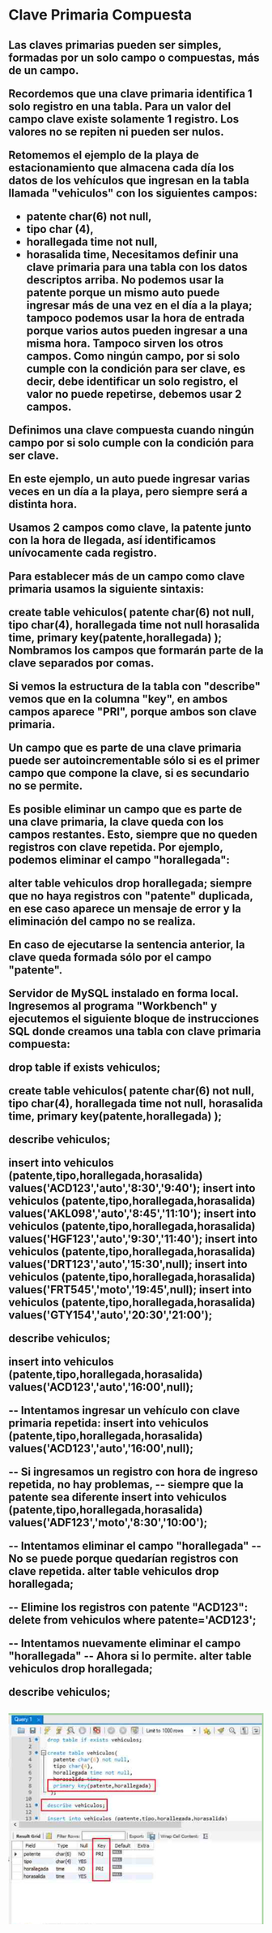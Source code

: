 <h1>Clave Primaria Compuesta</h1>
<h2>Las claves primarias pueden ser simples, formadas por un solo campo o compuestas, más de un campo.

Recordemos que una clave primaria identifica 1 solo registro en una tabla. Para un valor del campo clave existe solamente 1 registro. Los valores no se repiten ni pueden ser nulos.

Retomemos el ejemplo de la playa de estacionamiento que almacena cada día los datos de los vehículos que ingresan en la tabla llamada "vehiculos" con los siguientes campos:

 - patente char(6) not null,
 - tipo char (4),
 - horallegada time not null,
 - horasalida time,
Necesitamos definir una clave primaria para una tabla con los datos descriptos arriba. No podemos usar la patente porque un mismo auto puede ingresar más de una vez en el día a la playa; tampoco podemos usar la hora de entrada porque varios autos pueden ingresar a una misma hora. Tampoco sirven los otros campos.
Como ningún campo, por si solo cumple con la condición para ser clave, es decir, debe identificar un solo registro, el valor no puede repetirse, debemos usar 2 campos.

Definimos una clave compuesta cuando ningún campo por si solo cumple con la condición para ser clave.

En este ejemplo, un auto puede ingresar varias veces en un día a la playa, pero siempre será a distinta hora.

Usamos 2 campos como clave, la patente junto con la hora de llegada, así identificamos unívocamente cada registro.

Para establecer más de un campo como clave primaria usamos la siguiente sintaxis:

 create table vehiculos(
  patente char(6) not null,
  tipo char(4),
  horallegada time not null
  horasalida time,
  primary key(patente,horallegada)
 );
Nombramos los campos que formarán parte de la clave separados por comas.

Si vemos la estructura de la tabla con "describe" vemos que en la columna "key", en ambos campos aparece "PRI", porque ambos son clave primaria.

Un campo que es parte de una clave primaria puede ser autoincrementable sólo si es el primer campo que compone la clave, si es secundario no se permite.

Es posible eliminar un campo que es parte de una clave primaria, la clave queda con los campos restantes. Esto, siempre que no queden registros con clave repetida. Por ejemplo, podemos eliminar el campo "horallegada":

 alter table vehiculos drop horallegada;
siempre que no haya registros con "patente" duplicada, en ese caso aparece un mensaje de error y la eliminación del campo no se realiza.

En caso de ejecutarse la sentencia anterior, la clave queda formada sólo por el campo "patente".

Servidor de MySQL instalado en forma local.
Ingresemos al programa "Workbench" y ejecutemos el siguiente bloque de instrucciones SQL donde creamos una tabla con clave primaria compuesta:

drop table if exists vehiculos;

create table vehiculos(
  patente char(6) not null,
  tipo char(4),
  horallegada time not null,
  horasalida time,
  primary key(patente,horallegada)
 );

describe vehiculos;

insert into vehiculos (patente,tipo,horallegada,horasalida)
  values('ACD123','auto','8:30','9:40');
insert into vehiculos (patente,tipo,horallegada,horasalida)
  values('AKL098','auto','8:45','11:10');
insert into vehiculos (patente,tipo,horallegada,horasalida)
  values('HGF123','auto','9:30','11:40');
insert into vehiculos (patente,tipo,horallegada,horasalida)
  values('DRT123','auto','15:30',null);
insert into vehiculos (patente,tipo,horallegada,horasalida)
  values('FRT545','moto','19:45',null);
insert into vehiculos (patente,tipo,horallegada,horasalida)
  values('GTY154','auto','20:30','21:00');

describe vehiculos;

insert into vehiculos (patente,tipo,horallegada,horasalida)
   values('ACD123','auto','16:00',null);

-- Intentamos ingresar un vehículo con clave primaria repetida:
insert into vehiculos (patente,tipo,horallegada,horasalida)
  values('ACD123','auto','16:00',null);

-- Si ingresamos un registro con hora de ingreso repetida, no hay problemas,
-- siempre que la patente sea diferente
insert into vehiculos (patente,tipo,horallegada,horasalida)
  values('ADF123','moto','8:30','10:00');

-- Intentamos eliminar el campo "horallegada"
-- No se puede porque quedarían registros con clave repetida.
alter table vehiculos drop horallegada;

-- Elimine los registros con patente "ACD123":
delete from vehiculos
  where patente='ACD123';

-- Intentamos nuevamente eliminar el campo "horallegada"
-- Ahora si lo permite.
alter table vehiculos drop horallegada;

describe vehiculos;<h2>

<img src="../Arbi/clavecompuesta.png">
